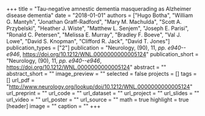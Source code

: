 +++
title = "Tau-negative amnestic dementia masquerading as Alzheimer disease dementia"
date = "2018-01-01"
authors = ["Hugo Botha", "William G. Mantyh", "Jonathan Graff-Radford", "Mary M. Machulda", "Scott A. Przybelski", "Heather J. Wiste", "Matthew L. Senjem", "Joseph E. Parisi", "Ronald C. Petersen", "Melissa E. Murray", "Bradley F. Boeve", "Val J. Lowe", "David S. Knopman", "Clifford R. Jack", "David T. Jones"]
publication_types = ["2"]
publication = "Neurology, (90), 11, _pp. e940--e946_, https://doi.org/10.1212/WNL.0000000000005124"
publication_short = "Neurology, (90), 11, _pp. e940--e946_, https://doi.org/10.1212/WNL.0000000000005124"
abstract = ""
abstract_short = ""
image_preview = ""
selected = false
projects = []
tags = []
url_pdf = "http://www.neurology.org/lookup/doi/10.1212/WNL.0000000000005124"
url_preprint = ""
url_code = ""
url_dataset = ""
url_project = ""
url_slides = ""
url_video = ""
url_poster = ""
url_source = ""
math = true
highlight = true
[header]
image = ""
caption = ""
+++
